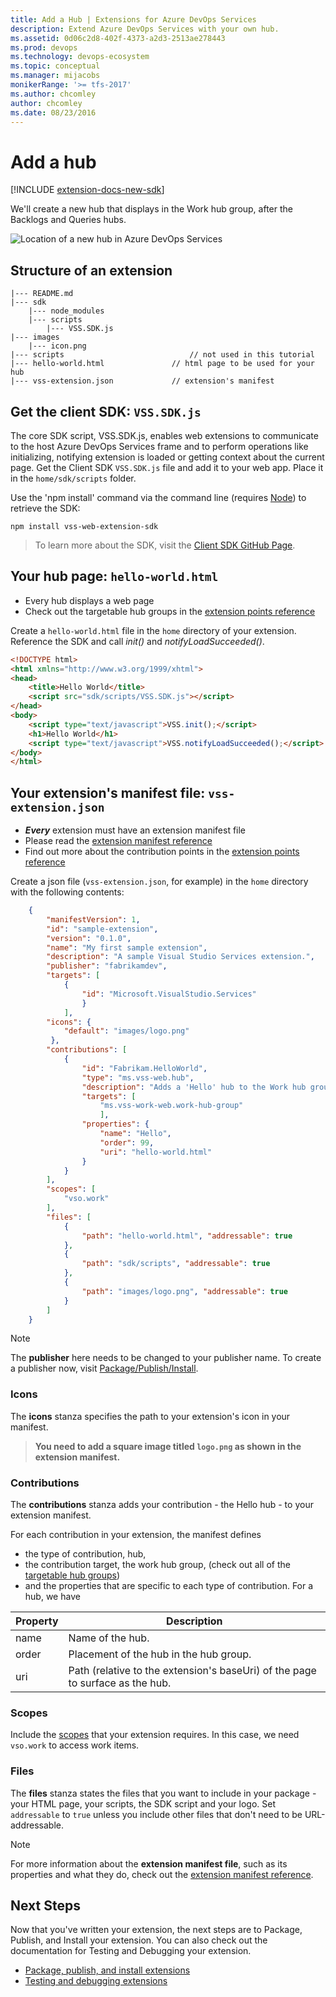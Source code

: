 ```yaml
---
title: Add a Hub | Extensions for Azure DevOps Services
description: Extend Azure DevOps Services with your own hub.
ms.assetid: 0d06c2d8-402f-4373-a2d3-2513ae278443
ms.prod: devops
ms.technology: devops-ecosystem
ms.topic: conceptual
ms.manager: mijacobs
monikerRange: '>= tfs-2017'
ms.author: chcomley
author: chcomley
ms.date: 08/23/2016
---
```


# Add a hub

[!INCLUDE [extension-docs-new-sdk](../../_shared/extension-docs-new-sdk.md)]

We'll create a new hub that displays in the Work hub group, after the Backlogs and Queries hubs.

![Location of a new hub in Azure DevOps Services](../_shared/procedures/_img/hub-location.png)

## Structure of an extension
```no-highlight
|--- README.md
|--- sdk    
	|--- node_modules           
	|--- scripts
		|--- VSS.SDK.js       
|--- images                        
	|--- icon.png                           
|--- scripts                        	// not used in this tutorial
|--- hello-world.html				// html page to be used for your hub  
|--- vss-extension.json				// extension's manifest
```
## Get the client SDK: `VSS.SDK.js`
The core SDK script, VSS.SDK.js, enables web extensions to communicate to the host Azure DevOps Services frame and to perform operations like 
initializing, notifying extension is loaded or getting context about the current page. Get the Client SDK `VSS.SDK.js` file and add it to your web app. 
Place it in the `home/sdk/scripts` folder.

Use the 'npm install' command via the command line (requires [Node](https://nodejs.org/en/download/)) to retrieve the SDK:

```no-highlight
npm install vss-web-extension-sdk
```

> To learn more about the SDK, visit the [Client SDK GitHub Page](https://github.com/Microsoft/vss-sdk).

## Your hub page: `hello-world.html`
* Every hub displays a web page
* Check out the targetable hub groups in the [extension points reference](../reference/targets/overview.md#hubs)

Create a `hello-world.html` file in the `home` directory of your extension.
Reference the SDK and call *init()* and *notifyLoadSucceeded()*.

```html
<!DOCTYPE html>
<html xmlns="http://www.w3.org/1999/xhtml">
<head>
	<title>Hello World</title>
	<script src="sdk/scripts/VSS.SDK.js"></script>
</head>
<body>
	<script type="text/javascript">VSS.init();</script>
	<h1>Hello World</h1>
	<script type="text/javascript">VSS.notifyLoadSucceeded();</script>
</body>
</html>
```

## Your extension's manifest file: `vss-extension.json`

* ***Every*** extension must have an extension manifest file
* Please read the [extension manifest reference](../develop/manifest.md)
* Find out more about the contribution points in the [extension points reference](../reference/targets/overview.md)

Create a json file (`vss-extension.json`, for example) in the `home` directory with the following contents:

```json
	{
		"manifestVersion": 1,
		"id": "sample-extension",
		"version": "0.1.0",
		"name": "My first sample extension",
		"description": "A sample Visual Studio Services extension.",
		"publisher": "fabrikamdev",
		"targets": [
			{
				"id": "Microsoft.VisualStudio.Services"
				}
			],
		"icons": {
			"default": "images/logo.png"
		 },
		"contributions": [
			{
				"id": "Fabrikam.HelloWorld",
				"type": "ms.vss-web.hub",
				"description": "Adds a 'Hello' hub to the Work hub group.",
				"targets": [
					"ms.vss-work-web.work-hub-group"
					],
				"properties": {
					"name": "Hello",
					"order": 99,
					"uri": "hello-world.html"
				}
			}
		],
		"scopes": [
			"vso.work"
		],
		"files": [
			{
				"path": "hello-world.html", "addressable": true
			},
			{
				"path": "sdk/scripts", "addressable": true
			},
			{
				"path": "images/logo.png", "addressable": true
			}
		]
	}
```

>[!NOTE]
>The **publisher** here needs to be changed to your publisher name. To create a publisher now, visit [Package/Publish/Install](../publish/overview.md). 


### Icons
The **icons** stanza specifies the path to your extension's icon in your manifest. 

> **You need to add a square image titled `logo.png` as shown in the extension manifest.**

### Contributions
The **contributions** stanza adds your contribution - the Hello hub - to your extension manifest.

For each contribution in your extension, the manifest defines
- the type of contribution, hub, 
- the contribution target, the work hub group, (check out all of the [targetable hub groups](../reference/targets/overview.md#targetable-hub-groups))
- and the properties that are specific to each type of contribution. For a hub, we have

| Property           | Description                                                                                                                         
|--------------------|----------------------------------------------------------------------------------------|                                
| name               | Name of the hub.					                                                      |                   
| order              | Placement of the hub in the hub group.       										  |                   
| uri 				 | Path (relative to the extension's baseUri) of the page to surface as the hub.          | 

### Scopes
Include the [scopes](../develop/manifest.md#scopes) that your extension requires.
In this case, we need `vso.work` to access work items.

### Files
The **files** stanza states the files that you want to include in your package - your HTML page, your scripts, the SDK script and your logo.
Set `addressable` to `true` unless you include other files that don't need to be URL-addressable.

>[!NOTE]
>For more information about the **extension manifest file**, such as its properties and what they do, check out the [extension manifest reference](../develop/manifest.md).


## Next Steps

Now that you've written your extension, the next steps are to Package, Publish, and Install your extension. You can also check out the 
documentation for Testing and Debugging your extension. 

* [Package, publish, and install extensions](../publish/overview.md)
* [Testing and debugging extensions](../test/debug-in-browser.md)


